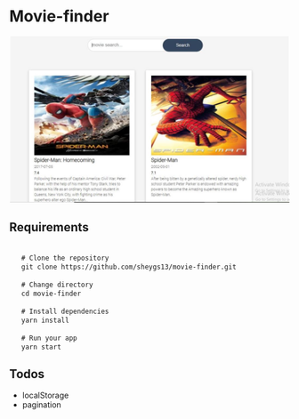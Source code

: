 # Movie-finder
![movies](__screenshot__/movies.jpg)

## Requirements
```shell

   # Clone the repository
   git clone https://github.com/sheygs13/movie-finder.git

   # Change directory
   cd movie-finder

   # Install dependencies
   yarn install

   # Run your app
   yarn start

```

## Todos
- localStorage
- pagination
